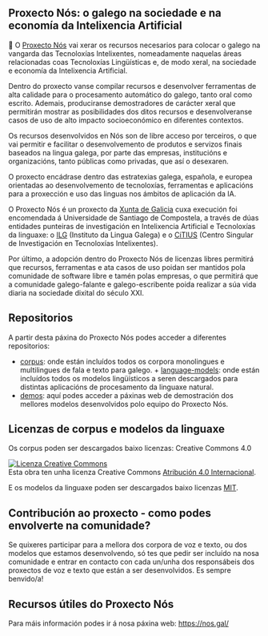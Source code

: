 ## Proxecto Nós: o galego na sociedade e na economía da Intelixencia Artificial

👋 O [Proxecto Nós](https://nos.gal/) vai xerar os recursos necesarios para colocar o galego na vangarda das Tecnoloxías Intelixentes, nomeadamente naquelas áreas relacionadas coas Tecnoloxías Lingüísticas e, de modo xeral, na sociedade e economía da Intelixencia Artificial. 

Dentro do proxecto vanse compilar recursos e desenvolver ferramentas de alta calidade para o procesamento automático do galego, tanto oral como escrito. Ademais, produciranse demostradores de carácter xeral que permitirán mostrar as posibilidades dos ditos recursos e desenvolveranse casos de uso de alto impacto socioeconómico en diferentes contextos.

Os recursos desenvolvidos en Nós son de libre acceso por terceiros, o que vai permitir e facilitar o desenvolvemento de produtos e servizos finais baseados na lingua galega, por parte das empresas, institucións e organizacións, tanto públicas como privadas, que así o desexaren.

O proxecto encádrase dentro das estratexias galega, española, e europea orientadas ao desenvolvemento de tecnoloxías, ferramentas e aplicacións para a proxección e uso das linguas nos ámbitos de aplicación da IA.

O Proxecto Nós é un proxecto da [Xunta de Galicia](https://www.xunta.gal/portada) cuxa execución foi encomendada á Universidade de Santiago de Compostela, a través de dúas entidades punteiras de investigación en Intelixencia Artificial e Tecnoloxías da linguaxe: o [ILG](https://ilg.usc.es/) (Instituto da Lingua Galega) e o [CiTIUS](https://citius.gal/gl/) (Centro Singular de Investigación en Tecnoloxías Intelixentes). 

Por último, a adopción dentro do Proxecto Nós de licenzas libres permitirá que recursos, ferramentas e ata casos de uso poidan ser mantidos pola comunidade de software libre e tamén polas empresas, o que permitirá que a comunidade galego-falante e galego-escribente poida realizar a súa vida diaria na sociedade dixital do século XXI.

## Repositorios 

A partir desta páxina do Proxecto Nós podes acceder a diferentes repositorios:
+ [corpus](https://github.com/proxectonos/corpora): onde están incluídos todos os corpora monolingues e multilingues de fala e texto para galego.  + [language-models](https://github.com/proxectonos/language-models): onde están incluídos todos os modelos lingüísticos a seren descargados para distintas aplicacións de procesamento da linguaxe natural. 
+ [demos](https://github.com/proxectonos/demos): aquí podes acceder a páxinas web de demostración dos mellores modelos desenvolvidos polo equipo do Proxecto Nós.

## Licenzas de corpus e modelos da linguaxe

Os corpus poden ser descargados baixo licenzas: Creative Commons 4.0

<a rel="license" href="http://creativecommons.org/licenses/by/4.0/"><img alt="Licenza Creative Commons" style="border-width:0" src="https://i.creativecommons.org/l/by/4.0/88x31.png" /></a><br />Esta obra ten unha licenza Creative Commons <a rel="license" href="http://creativecommons.org/licenses/by/4.0/">Atribución 4.0 Internacional</a>.

E os modelos da linguaxe poden ser descargados baixo licenzas [MIT](https://fossa.com/blog/open-source-licenses-101-mit-license/).
## Contribución ao proxecto - como podes envolverte na comunidade?

Se quixeres participar para a mellora dos corpora de voz e texto, ou dos modelos que estamos desenvolvendo, só tes que pedir ser incluído na nosa comunidade e entrar en contacto con cada un/unha dos responsábeis dos proxectos de voz e texto que están a ser desenvolvidos. Es sempre benvido/a!

## Recursos útiles do Proxecto Nós

Para máis información podes ir á nosa páxina web: https://nos.gal/
